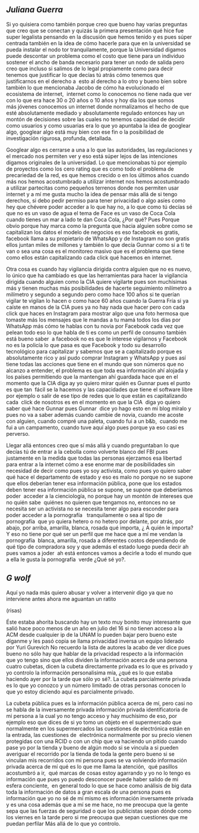 ﻿
## _Juliana Guerra_ ##
Si yo quisiera como también porque creo que bueno hay varias preguntas que creo que se conectan y quizás la primera presentación qué hice fue super legalista pensando en la discusión que hemos tenido y es pues súper centrada también en la idea de cómo hacerle para que en la universidad se pueda instalar el nodo tor
tranquilamente, porque la Universidad digamos puede descontar un problema como el costo que tiene para un individuo sostener el ancho de banda necesario para tener un nodo de salida pero creo que incluso si salimos de lo legal propiamente como para decir tenemos que justificar lo que decías tú atrás cómo tenemos que justificarnos en el derecho a  esto al derecho a lo otro y bueno bien sobre también lo que mencionaba Jacobo de cómo ha evolucionado el ecosistema de internet,  internet como lo conocemos no tiene nada que ver con lo que era hace 30 o 20 años o 10 años y hoy día los que somos más jóvenes conocemos un internet donde normalizamos el hecho de que esté absolutamente mediado y absolutamente regulado entonces hay un montón de decisiones sobre las cuales no tenemos capacidad de decidir como usuarios y como usuarias era lo que yo apuntaba la idea de googlear algo, googlear algo está muy bien con ese fin o la posibilidad de investigación rigurosa, profunda, detallada. 

Googlear algo es cerrarse a una a lo que las autoridades, las regulaciones y el mercado nos permiten ver y eso está súper lejos de las intenciones digamos originales de la universidad. Lo que mencionabas tú por ejemplo de proyectos como los cero rating que es como todo el problema de precariedad de la red, es que hemos crecido o en los últimos años cuando más nos hemos acostumbrado a utilizar internet nos hemos acostumbrado a utilizar partecitas como pequeños terrenos donde nos permiten usar internet y a mí me gusta mucho la idea de pensar más allá de si tengo derechos, si debo pedir permiso para tener privacidad o algo asíes como hey que chévere poder acceder a lo que hay no, a lo que como tú decías sé que no es un vaso de agua el tema de Face es un vaso de Coca Cola cuando tienes un mar a lado te dan Coca Cola, ¿Por qué? Pues Porque obvio porque hay marca como la pregunta que hacia alguien sobre como se capitalizan los datos el modelo de negocios es eso facebook es gratis, facebook llama a su propietario de WhatsApp y de Instagram no son gratis ellos juntan miles de millones y también lo que decía Gunnar como si a ti te van o sea una cosa es el monitoreo masivo que es el problema que tiene como ellos están capitalizando cada click qué hacemos en internet.

Otra cosa es cuando hay vigilancia dirigida contra alguien que no es nuevo, lo único que ha cambiado es que las herramientas para hacer la vigilancia dirigida cuando alguien como la CIA quiere vigilarte pues son muchísimas más y tienen muchas más posibilidades de hacerte seguimiento milímetro a milímetro y segundo a segundo pero como hace 100 años si te querían vigilar te vigilan lo hacen o como hace 60 años cuando la Guerra Fría si ya caíste en manos de la CIA pues ya no hay nada que hacer pero con cada click que haces en Instagram para mostrar algo que una foto hermosa que tomaste más los mensajes que le mandas a tu mamá todos los días por WhatsApp más cómo te hablas con tu novia por Facebook cada vez que pelean todo eso lo que habla de ti es como un perfil de consumo también está bueno saber  a facebook no es que le interese vigilarnos y Facebook no es la policía lo que pasa es que Facebook y todo su desarrollo tecnológico para capitalizar y sabemos que se a capitalizado porque es absolutamente rico y así pudo comprar Instagram y WhatsApp y pues así tiene todas las acciones que tiene en el mundo que son números que no alcanzo a entender, el problema es que toda esa información ahí alojada y los países permitiendo que la mantengan ahí guardada hace que en el momento que la CIA diga ay yo quiero mirar quién es Gunnar pues el punto es que tan  fácil se la hacemos y las capacidades que tiene el software libre por ejemplo o salir de ese tipo de redes que lo que están es capitalizando cada  click de nosotros es en el momento en que la CIA  diga yo quiero saber qué hace Gunnar pues Gunnar  dice yo hago esto en mi blog míralo y pues no va a saber además cuando cambie de novia, cuando me acoste  con alguien, cuando compré una paleta, cuando fui a un b&b,  cuando me fui a un campamento, cuando tuve aquí algo pues porque ya eso casi es perverso.

Llegar allá entonces creo que sí más allá y cuando preguntaban lo que decías tú de entrar a la cebolla como volverte blanco del FBI pues justamente en la medida que todas las personas ejerzamos esa libertad para entrar a la internet cómo a ese enorme mar de posibilidades sin necesidad de decir como pues yo soy activista, como pues yo quiero saber qué hace el departamento de estado y eso es malo no porque no se supone que ellos deberían tener esa información pública, pone que los estados deben tener esa información pública se supone, se supone que deberíamos poder  acceder a la cienciología, no porque hay un montón de intereses que no quién sabe  quiénes no quieren que tengamos no, entonces no se necesita ser un activista no se necesita tener algo para esconder para poder acceder a la pornografía   tranquilamente o sea al tipo de pornografía  que yo quiera hetero o no hetero por delante, por atrás, por abajo, por arriba, amarilla, blanca, rosada qué importa, ¿
A quién le importa? Y eso no tiene por qué ser un perfil que me hace que a mí me vendan la pornografía  blanca, amarilla, rosada a diferentes costos dependiendo de qué tipo de compradora soy y que además el estado luego pueda decir ah pues vamos a joder  ah está entonces vamos a decirle a todo el mundo que a ella le gusta la pornografía  verde ¿Qué sé yo?. 
## _G wolf_ ## 
Aquí yo nada más quiero abusar y volver a intervenir digo ya que no interviene antes ahora me aguantan un ratito

(risas)

Éste estaba ahorita buscando hay un texto muy bonito muy interesante que salió hace poco menos de un año en julio del 16 si no tienen acceso a la ACM desde cualquier ip de la UNAM lo pueden bajar pero bueno este díganme y les pasó copia se llama privacidad inversa un equipo liderado por Yuri Gurevich No recuerdo la lista de autores la acabo de ver dice pues bueno no sólo hay que hablar de la privacidad respecto a la información que yo tengo sino que ellos dividen la información acerca de una persona cuatro cubetas, dicen la cubeta directamente privada es lo que es privado y yo controlo la información personalisima mía, ¿qué es lo que estaba haciendo ayer por la tarde que sólo yo sé?. La cubeta parcialmente privada es lo que yo conozco y un número limitado de otras personas conocen lo que yo estoy diciendo aquí es parcialmente privado. 

La cubeta pública pues es la información pública acerca de mí, pero casi no se habla de la inversamente privada información privada identificatoria de mi persona a la cual yo no tengo acceso y hay muchísimo de eso, por ejemplo eso que dices de si yo tomo un objeto en el supermercado que normalmente en los supermercados las cuestiones de electrónica están en la entrada, las cuestiones de  electrónica normalmente por su precio vienen protegidas con una RCID o con un chip que va haciendo un pitido cuando pase yo por la tienda y bueno de algún modo si se vincula a si pueden averiguar el recorrido por la tienda de toda la gente pero bueno si se vinculan mis recorridos con mi persona pues se va volviendo información privada acerca de mí qué es lo que me llama la atención,  qué pasillos acostumbró a ir,  qué marcas de cosas estoy agarrando y yo no lo tengo es información que pues yo puedo desconocer puede haber salido de mi esfera conciente,  en general todo lo que se hace como análisis de big data toda la información de datos a gran escala de una persona pues es información que yo no sé de mí mismo es información inversamente privada y es una cosa además que a mí se me hace, no me preocupa que la gente sepa que las fuerzas de seguridad o que los publicistas sepan dónde como los viernes en la tarde pero si me preocupa que sepan cuestiones que me puedan perfilar Más allá de lo que yo controlo.